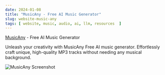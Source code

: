 ```yaml
---
date: 2024-01-08
title: "MusicAny - Free AI Music Generator"
slug: website-music-any
tags: [ website, music, audio, ai, llm, resources  ]
---
```




[MusicAny][1] - Free AI Music Generator

Unleash your creativity with MusicAny Free AI music generator. Effortlessly craft unique, high-quality MP3 tracks without needing any musical background.

![MusicAny Screenshot][2]



  [1]: https://musicany.com/
  [2]: https://musicany.com/_next/image?url=%2Fimages%2Fscreen-dashboard.png&w=1080&q=75
